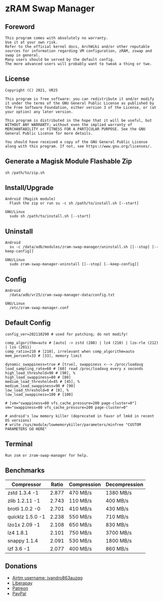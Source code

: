 # zRAM Swap Manager

## Foreword
    This program comes with absolutely no warranty.
    Use it at your own risk.
    Refer to the official kernel docs, ArchWiki and/or other reputable sources for information regarding VM configuration, zRAM, zswap and swap in general.
    Many users should be served by the default config.
    The more advanced users will probably want to tweak a thing or two.

## License
    Copyright (C) 2021, VR25

    This program is free software: you can redistribute it and/or modify it under the terms of the GNU General Public License as published by the Free Software Foundation, either version 3 of the License, or (at your option) any later version.

    This program is distributed in the hope that it will be useful, but WITHOUT ANY WARRANTY; without even the implied warranty of MERCHANTABILITY or FITNESS FOR A PARTICULAR PURPOSE. See the GNU General Public License for more details.

    You should have received a copy of the GNU General Public License along with this program. If not, see https://www.gnu.org/licenses/.

## Generate a Magisk Module Flashable Zip
    sh /path/to/zip.sh

## Install/Upgrade
    Android (Magisk module)
      Flash the zip or run su -c sh /path/to/install.sh [--start]

    GNU/Linux
      sudo sh /path/to/install.sh [--start]

## Uninstall
    Android
      su -c /data/adb/modules/zram-swap-manager/uninstall.sh [[--stop] [--keep-config]]

    GNU/Linux
      sudo zram-swap-manager-uninstall [[--stop] [--keep-config]]

## Config
    Android
      /data/adb/vr25/zram-swap-manager-data/config.txt

    GNU/Linux
      /etc/zram-swap-manager.conf

## Default Config
    config_ver=202110290 # used for patching; do not modify!

    comp_algorithm=auto # [auto] -> zstd (288) | lz4 (210) | lzo-rle (212) | lzo (2011)
    comp_ratio=210 # [210], irrelevant when comp_algorithm=auto
    mem_percent=33 # [33], memory limit

    dynamic_swappiness=true # [true], swappiness <--> /proc/loadavg
    load_sampling_rate=60 # [60] read /proc/loadavg every x seconds
    high_load_threshold=90 # [90], %
    high_load_swappiness=80 # [80]
    medium_load_threshold=45 # [45], %
    medium_load_swappiness=90 # [90]
    low_load_threshold=0 # [0], %
    low_load_swappiness=100 # [100]

    # [vm="swappiness=80 vfs_cache_pressure=200 page-cluster=0"]
    vm="swappiness=80 vfs_cache_pressure=200 page-cluster=0"

    # android's low memory killer (deprecated in favor of lmkd in recent OS versions)
    # write /sys/module/lowmemorykiller/parameters/minfree "CUSTOM PARAMETERS GO HERE"

## Terminal
    Run zsm or zram-swap-manager for help.

## Benchmarks
|    Compressor	   | Ratio	| Compression | Decompression |
|------------------|--------|-------------|---------------|
|  zstd 1.3.4 -1	 | 2.877	|   470 MB/s	|   1380 MB/s   |
| zlib 1.2.11 -1	 | 2.743  |   110 MB/s  |   400 MB/s    |
| brotli 1.0.2 -0	 | 2.701	|   410 MB/s	|   430 MB/s    |
| quicklz 1.5.0 -1 | 2.238	|   550 MB/s  |   710 MB/s    |
|  lzo1x 2.09 -1	 | 2.108	|   650 MB/s	|   830 MB/s    |
|    lz4 1.8.1	   | 2.101  |   750 MB/s  |   3700 MB/s   |
|   snappy 1.1.4   | 2.091	|   530 MB/s	|   1800 MB/s   |
|    lzf 3.6 -1	   | 2.077	|   400 MB/s	|   860 MB/s    |

## Donations
- [Airtm username: ivandro863auzqg](https://app.airtm.com/send-or-request/send)
- [Liberapay](https://liberapay.com/vr25/)
- [Patreon](https://patreon.com/vr25/)
- [PayPal](https://paypal.me/vr25xda/)
